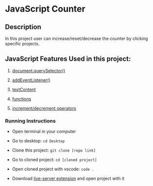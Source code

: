 # JavaScript Counter

## Description

In this project user can increase/reset/decrease the counter by clicking specific projects.

## JavaScript Features Used in this project:

1) [document.querySelector()](https://developer.mozilla.org/en-US/docs/Web/API/Document/querySelector)

2) [addEventListener()](https://developer.mozilla.org/en-US/docs/Web/API/EventTarget/addEventListener)

3) [textContent](https://developer.mozilla.org/en-US/docs/Web/API/Node/textContent)

4) [functions](https://developer.mozilla.org/en-US/docs/Web/JavaScript/Guide/Functions)

5) [increment/decrement operators](https://developer.mozilla.org/en-US/docs/Web/JavaScript/Reference/Operators/Increment)

### Running Instructions

* Open terminal in your computer

* Go to desktop: `cd Desktop`

* Clone this project: `git clone [repo link]`

* Go to cloned project: `cd [cloned project]`

* Open cloned project with vscode: `code .`

* Download [live-server extension](https://marketplace.visualstudio.com/items?itemName=ritwickdey.LiveServer) and open project with it
